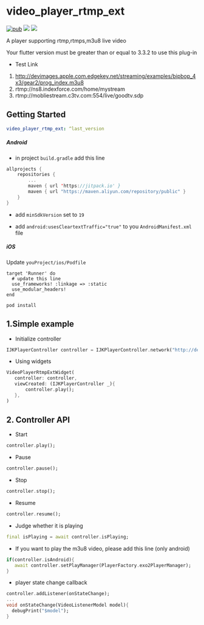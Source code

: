 # video_player_rtmp_ext
[![pub](https://badgen.net/pub/v/video_player_rtmp_ext)](https://pub.dev/packages/video_player_rtmp_ext)
<a href="https://flutter.dev/docs/get-started/install/windows"><img src="https://badgen.net/badge/flutter/v3.3.2/blue" /></a>
<a href="https://jq.qq.com/?_wv=1027&k=Z0AHodXB"><img src="https://badgen.net/badge/platform/Android🌲iOS/pink" /></a>

A player supporting rtmp,rtmps,m3u8 live video

Your flutter version must be greater than 
or equal to 3.3.2 to use this plug-in

* Test Link
1. http://devimages.apple.com.edgekey.net/streaming/examples/bipbop_4x3/gear2/prog_index.m3u8
2. rtmp://ns8.indexforce.com/home/mystream
3. rtmp://mobliestream.c3tv.com:554/live/goodtv.sdp

## Getting Started

```yaml
video_player_rtmp_ext: ^last_version
```

##### Android
* in project `build.gradle` add this line
```kotlin
allprojects {
    repositories {
        ...
        maven { url 'https://jitpack.io' }
        maven { url "https://maven.aliyun.com/repository/public" }
    }
}
```

* add `minSdkVersion` set to `19`

* add `android:usesCleartextTraffic="true"` to you `AndroidManifest.xml` file


##### iOS
Update  `youProject/ios/Podfile`
```
target 'Runner' do
  # update this line 
  use_frameworks! :linkage => :static 
  use_modular_headers!
end
```
```
pod install
```


## 1.Simple example

* Initialize controller

```dart
IJKPlayerController controller = IJKPlayerController.network("http://devimages.apple.com.edgekey.net/streaming/examples/bipbop_4x3/gear2/prog_index.m3u8");
```

* Using widgets

```dart
VideoPlayerRtmpExtWidget(
   controller: controller,
   viewCreated: (IJKPlayerController _){
       controller.play();
   },
)
```

## 2. Controller API

* Start
```dart
controller.play();
```

* Pause
```dart
controller.pause();
```

* Stop
```dart
controller.stop();
```

* Resume
```dart
controller.resume();
```

* Judge whether it is playing
```dart
final isPlaying = await controller.isPlaying;
```

* If you want to play the m3u8 video, please add this line
  (only android)
```dart
if(controller.isAndroid){
   await controller.setPlayManager(PlayerFactory.exo2PlayerManager);
}
```

* player state change callback
```dart
controller.addListener(onStateChange);
...
void onStateChange(VideoListenerModel model){
  debugPrint("$model");
}

```


